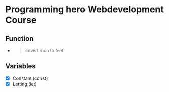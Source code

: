 # Programming hero Webdevelopment Course

## Function
- > covert inch to feet

## Variables
- [x] Constant (const)
- [x] Letting (let)